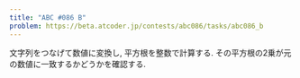 ```yaml
---
title: "ABC #086 B"
problem: https://beta.atcoder.jp/contests/abc086/tasks/abc086_b
---
```

文字列をつなげて数値に変換し, 平方根を整数で計算する. その平方根の2乗が元の数値に一致するかどうかを確認する.
